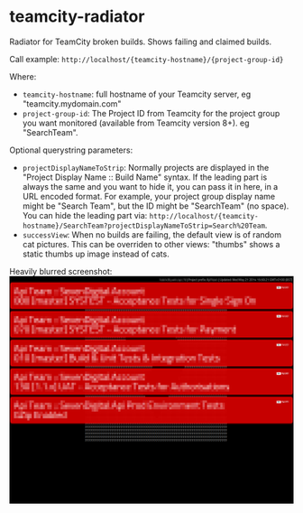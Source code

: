 teamcity-radiator
=================

Radiator for TeamCity broken builds. Shows failing and claimed builds.

Call example: `http://localhost/{teamcity-hostname}/{project-group-id}`

Where:
* `teamcity-hostname`: full hostname of your Teamcity server, eg "teamcity.mydomain.com"
* `project-group-id`: The Project ID from Teamcity for the project group you want monitored (available from Teamcity version 8+). eg "SearchTeam".

Optional querystring parameters:
* `projectDisplayNameToStrip`: Normally projects are displayed in the "Project Display Name :: Build Name" syntax. If the leading part is always the same and you want to hide it, you can pass it in here, in a URL encoded format. For example, your project group display name might be "Search Team", but the ID might be "SearchTeam" (no space). You can hide the leading part via: `http://localhost/{teamcity-hostname}/SearchTeam?projectDisplayNameToStrip=Search%20Team`.
* `successView`: When no builds are failing, the default view is of random cat pictures. This can be overriden to other views: "thumbs" shows a static thumbs up image instead of cats.

Heavily blurred screenshot:
![Screenshot](docs/teamcity-radiator.png?raw=true "Screenshot")
